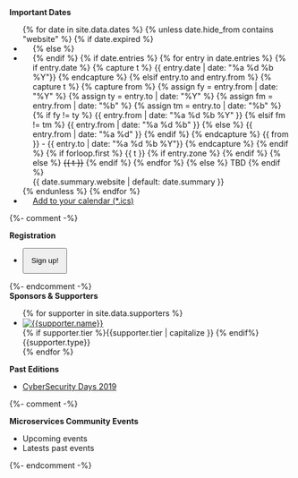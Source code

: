<div class="panel panel-primary">
<div class="panel-heading">
<span class="panel-title"><strong>Important Dates</strong></span>
</div>
<ul class="list-group">
{% for date in site.data.dates %}
{% unless date.hide_from contains "website" %}
{% if date.expired %}
<li class="list-group-item alert-danger">
  <div style="margin-left:18px">
  <div style="margin-left:-18px" class="glyphicon glyphicon-check float-left"> </div>
{% else %}
<li class="list-group-item alert-success">
  <div style="margin-left:18px">
  <div style="margin-left:-18px" class="glyphicon glyphicon-unchecked float-left"> </div>
{% endif %}
{% if date.entries %}
  {% for entry in date.entries %}
    {% if entry.date %}
      {% capture t %} 
      <time datetime="{{entry.date}}">
        {{ entry.date | date: "%a %d %b %Y"}}
      </time>
      {% endcapture %}
    {% elsif entry.to and entry.from %}
      {% capture t %} 
        {% capture from %}
          {% assign fy = entry.from | date: "%Y" %}
          {% assign ty = entry.to 	| date: "%Y" %}
          {% assign fm = entry.from | date: "%b" %}
          {% assign tm = entry.to 	| date: "%b" %}
          {% if fy != ty %}
            {{ entry.from | date: "%a %d %b %Y" }}
          {% elsif fm != tm %}
            {{ entry.from | date: "%a %d %b" }}
          {% else %}
            {{ entry.from | date: "%a %d" }}
          {% endif %}
        {% endcapture %}
        <time datetime="{{entry.from}}">{{ from }}</time> - 
        <time datetime="{{entry.to}}">{{ entry.to | date: "%a %d %b %Y"}}</time>
      {% endcapture %}
    {% endif %}
    <span>{% if forloop.first %}
      {{ t }}
      {% if entry.zone %}
        <span data-toggle="tooltip" title="Timezone: {{ entry.zone.label }}">
        <span class="glyphicon glyphicon-time"></span>
        </span>
      {% endif %}
    {% else %}
    <strike>{{ t }}</strike>
    {% endif %}</span>
  {% endfor %}
{% else %}
  <span>TBD</span>
{% endif %}
<br><span>{{ date.summary.website | default: date.summary }}</span>
</div>
</li>
{% endunless %}
{% endfor %}
<li class="list-group-item">
<a target="_blank" href="/important-dates.ics" title="Save important dates">
<div style="margin-left:18px">
<div style="margin-left:-18px" class="glyphicon glyphicon-calendar float-left"></div>
<span>Add to your calendar (*.ics)</span></div></a>
</li>
</ul>
</div>

<style>
 .vcenter { 
  display: inline-block;
  vertical-align: middle;
  float: none;
}
</style>


{%- comment -%}
<div class="panel panel-primary">
<div class="panel-heading">
<strong>Registration</strong>
</div>
<ul class="list-group">
<li class="list-group-item">
  <p class="text-center">
    <a href="https://www.conferencemanager.dk/cyberdays2020/signup"><button style="padding:1em;" type="button" class="btn btn-primary btn-lg">Sign up!</button></a>
  </p>
</li>
</ul>
</div>
{%- endcomment -%}

<div class="panel panel-primary">
<div class="panel-heading">
<strong>Sponsors & Supporters</strong>
</div>
<ul class="list-group">
{% for supporter in site.data.supporters %}
<li class="list-group-item">
  <div class="row">
  <div class="col-xs-7 col-md-9 vcenter"><a href="{{ supporter.link }}"><img style="max-height:100px;" class="img-responsive center-block" src="{{ supporter.logo }}" alt="{{supporter.name}}"></a></div><div class="col-xs-3 col-md-3 text-center text-muted vcenter">{% if supporter.tier %}{{supporter.tier | capitalize }} {% endif%}{{supporter.type}}</div>
  </div>
</li>
{% endfor %}
</ul>
</div>

<div class="panel panel-primary">
<div class="panel-heading">
<strong>Past Editions</strong>
</div>
<ul class="list-group">
<li class="list-group-item">
  <a href="https://cyberdays2019.sdu.dk/">CyberSecurity Days 2019</a>
</li>
</ul>
</div>

{%- comment -%}

<style>
  .microservices_community_event {
    line-height: 1.05em;
    text-align: left;
    margin-top: 9px;
  }
</style>

<div class="panel panel-primary">
  <div class="panel-heading">
  <strong>Microservices Community Events</strong>
  </div>
  <ul class="list-group">
  <li class="list-group-item"> 
    <div>Upcoming events</div>
    <div id="microservices_community_events_upcoming"></div>
  </li>
  <li class="list-group-item"> 
    <div>Latests past events</div>
    <div id="microservices_community_events_past"></div>
  </li>
  </div>
</div>

<script>
function microservices_community_events( data ){
  const upcoming = $( "#microservices_community_events_upcoming" )
  data.upcoming.forEach( element => {
    upcoming.append( 
      `<div>
      <a target="_blank" href="${ element.link }">
        <div class="microservices_community_event" >${ element.title }</div>
      </a>
      </div>` )
  });
  const past = $( "#microservices_community_events_past" )
  data.past.forEach( ( element, index ) => {
    if( index > 2 ){ return }
    past.append( 
      `<div>
      <a target="_blank" href="${ element.link }">
        <div class="microservices_community_event" >${ element.title }</span>
      </a>
      </div>` )
  });
}
$( document ).ready( () => {
  const url = "https://www.microservices.community/events.json"
  $.ajax({
    url: url,
    jsonp: "microservices_community_events",
    dataType: "jsonp"
  })
})
</script>
{%- endcomment -%}


<script>
$(document).ready(function(){$('[data-toggle="tooltip"]').tooltip();});
</script>
